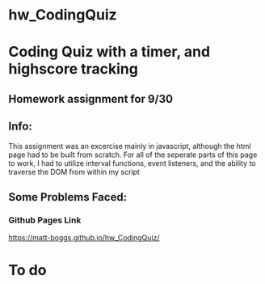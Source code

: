 # hw_CodingQuiz

# Coding Quiz with a timer, and highscore tracking

## Homework assignment for 9/30

## Info:
This assignment was an excercise mainly in javascript, although the html page had to be built from scratch. For all of the seperate parts of this page to work, I had to utilize interval functions, event listeners, and the ability to traverse the DOM from within my script

## Some Problems Faced:


### Github Pages Link
https://matt-boggs.github.io/hw_CodingQuiz/
# To do
